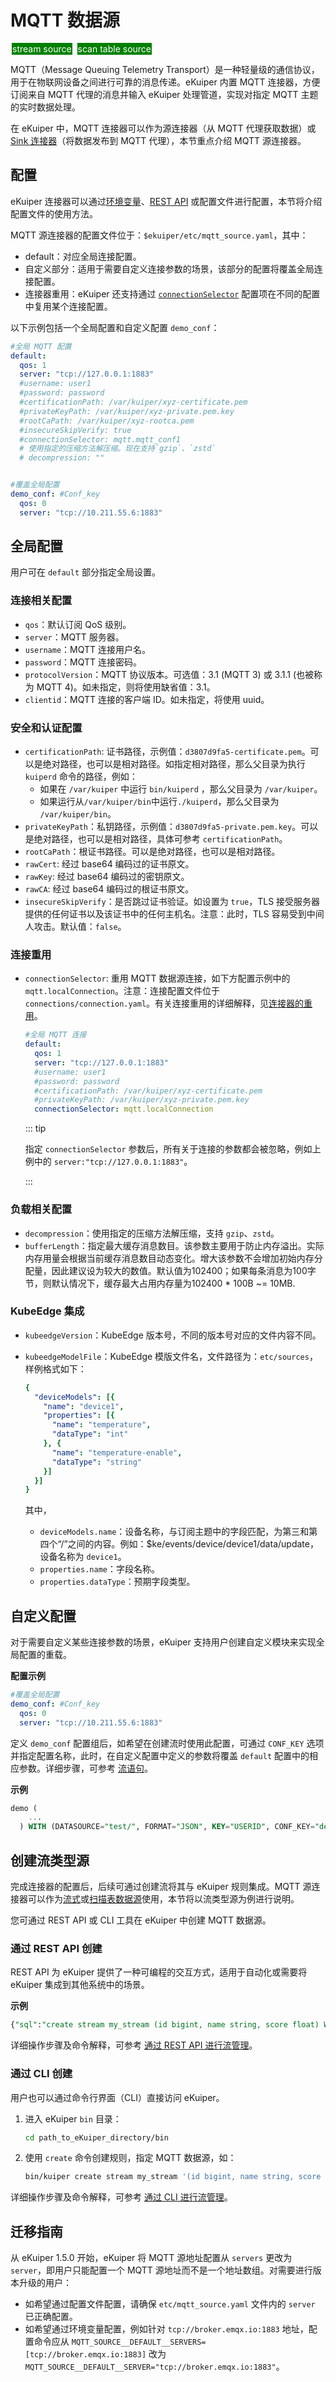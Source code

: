 # MQTT 数据源

<span style="background:green;color:white;padding:1px;margin:2px">stream source</span>
<span style="background:green;color:white;padding:1px;margin:2px">scan table source</span>

MQTT（Message Queuing Telemetry Transport）是一种轻量级的通信协议，用于在物联网设备之间进行可靠的消息传递。eKuiper 内置 MQTT 连接器，方便订阅来自 MQTT 代理的消息并输入 eKuiper 处理管道，实现对指定 MQTT 主题的实时数据处理。

在 eKuiper 中，MQTT 连接器可以作为源连接器（从 MQTT 代理获取数据）或 [Sink 连接器](../../sinks/builtin/mqtt.md)（将数据发布到 MQTT 代理），本节重点介绍 MQTT 源连接器。

## 配置

eKuiper 连接器可以通过[环境变量](../../../configuration/configuration.md#environment-variable-syntax)、[REST API](../../../api/restapi/configKey.md) 或配置文件进行配置，本节将介绍配置文件的使用方法。

MQTT 源连接器的配置文件位于：`$ekuiper/etc/mqtt_source.yaml`，其中：

- default：对应全局连接配置。
- 自定义部分：适用于需要自定义连接参数的场景，该部分的配置将覆盖全局连接配置。
- 连接器重用：eKuiper 还支持通过  [`connectionSelector`](../../connector.md#connection-selector)  配置项在不同的配置中复用某个连接配置。

以下示例包括一个全局配置和自定义配置 `demo_conf`：

```yaml
#全局 MQTT 配置
default:
  qos: 1
  server: "tcp://127.0.0.1:1883"
  #username: user1
  #password: password
  #certificationPath: /var/kuiper/xyz-certificate.pem
  #privateKeyPath: /var/kuiper/xyz-private.pem.key
  #rootCaPath: /var/kuiper/xyz-rootca.pem
  #insecureSkipVerify: true
  #connectionSelector: mqtt.mqtt_conf1
  # 使用指定的压缩方法解压缩。现在支持`gzip`、`zstd`
  # decompression: ""


#覆盖全局配置
demo_conf: #Conf_key
  qos: 0
  server: "tcp://10.211.55.6:1883"
```

## 全局配置

用户可在 `default` 部分指定全局设置。

### 连接相关配置

- `qos`：默认订阅 QoS 级别。
- `server`：MQTT 服务器。
- `username`：MQTT 连接用户名。
- `password`：MQTT 连接密码。
- `protocolVersion`：MQTT 协议版本。可选值：3.1 (MQTT 3) 或 3.1.1 (也被称为 MQTT 4)。如未指定，则将使用缺省值：3.1。
- `clientid`：MQTT 连接的客户端 ID。如未指定，将使用 uuid。

### 安全和认证配置

- `certificationPath`:  证书路径，示例值：`d3807d9fa5-certificate.pem`。可以是绝对路径，也可以是相对路径。如指定相对路径，那么父目录为执行 `kuiperd` 命令的路径，例如：
  - 如果在 `/var/kuiper` 中运行 `bin/kuiperd` ，那么父目录为 `/var/kuiper`。
  - 如果运行从`/var/kuiper/bin`中运行`./kuiperd`，那么父目录为 `/var/kuiper/bin`。
- `privateKeyPath`：私钥路径，示例值：`d3807d9fa5-private.pem.key`。可以是绝对路径，也可以是相对路径，具体可参考 `certificationPath`。
- `rootCaPath`：根证书路径。可以是绝对路径，也可以是相对路径。
- `rawCert`: 经过 base64 编码过的证书原文。
- `rawKey`: 经过 base64 编码过的密钥原文。
- `rawCA`: 经过 base64 编码过的根证书原文。
- `insecureSkipVerify`：是否跳过证书验证。如设置为 `true`，TLS 接受服务器提供的任何证书以及该证书中的任何主机名。注意：此时，TLS 容易受到中间人攻击。默认值：`false`。

### 连接重用

- `connectionSelector`: 重用 MQTT 数据源连接，如下方配置示例中的 `mqtt.localConnection`。注意：连接配置文件位于 `connections/connection.yaml`。有关连接重用的详细解释，见[连接器的重用](../../connector.md#连接器的重用)。

  ```yaml
  #全局 MQTT 连接
  default:
    qos: 1
    server: "tcp://127.0.0.1:1883"
    #username: user1
    #password: password
    #certificationPath: /var/kuiper/xyz-certificate.pem
    #privateKeyPath: /var/kuiper/xyz-private.pem.key
    connectionSelector: mqtt.localConnection
  ```

  ::: tip

  指定 `connectionSelector` 参数后，所有关于连接的参数都会被忽略，例如上例中的 `server:"tcp://127.0.0.1:1883"`。

  :::

### **负载相关配置**

- `decompression`：使用指定的压缩方法解压缩，支持 `gzip`、`zstd`。
- `bufferLength`：指定最大缓存消息数目。该参数主要用于防止内存溢出。实际内存用量会根据当前缓存消息数目动态变化。增大该参数不会增加初始内存分配量，因此建议设为较大的数值。默认值为102400；如果每条消息为100字节，则默认情况下，缓存最大占用内存量为102400 * 100B ~= 10MB.

### **KubeEdge 集成**

- `kubeedgeVersion`：KubeEdge 版本号，不同的版本号对应的文件内容不同。

- `kubeedgeModelFile`：KubeEdge 模版文件名，文件路径为：`etc/sources`，样例格式如下：

  ```yaml
  {
    "deviceModels": [{
      "name": "device1",
      "properties": [{
        "name": "temperature",
        "dataType": "int"
      }, {
        "name": "temperature-enable",
        "dataType": "string"
      }]
    }]
  }
  ```

  其中，

  - `deviceModels.name`：设备名称，与订阅主题中的字段匹配，为第三和第四个“/”之间的内容。例如：$ke/events/device/device1/data/update，设备名称为 `device1`。
  - `properties.name`：字段名称。
  - `properties.dataType`：预期字段类型。

## 自定义配置

对于需要自定义某些连接参数的场景，eKuiper 支持用户创建自定义模块来实现全局配置的重载。

**配置示例**

```yaml
#覆盖全局配置
demo_conf: #Conf_key
  qos: 0
  server: "tcp://10.211.55.6:1883"
```

定义  `demo_conf`  配置组后，如希望在创建流时使用此配置，可通过 `CONF_KEY` 选项并指定配置名称，此时，在自定义配置中定义的参数将覆盖 `default` 配置中的相应参数。详细步骤，可参考 [流语句](../../../sqls/streams.md)。

**示例**

```sql
demo (
    ...
  ) WITH (DATASOURCE="test/", FORMAT="JSON", KEY="USERID", CONF_KEY="demo_conf");
```

## 创建流类型源

完成连接器的配置后，后续可通过创建流将其与 eKuiper 规则集成。MQTT 源连接器可以作为[流式](../../streams/overview.md)或[扫描表数据源](../../tables/scan.md)使用，本节将以流类型源为例进行说明。

您可通过 REST API 或 CLI 工具在 eKuiper 中创建 MQTT 数据源。

### 通过 REST API 创建

REST API 为 eKuiper 提供了一种可编程的交互方式，适用于自动化或需要将 eKuiper 集成到其他系统中的场景。

**示例**

```sql
{"sql":"create stream my_stream (id bigint, name string, score float) WITH ( datasource = \"topic/temperature\", FORMAT = \"json\", KEY = \"id\")"}
```

详细操作步骤及命令解释，可参考 [通过 REST API 进行流管理](../../../api/restapi/streams.md)。

### 通过 CLI 创建

用户也可以通过命令行界面（CLI）直接访问 eKuiper。

1. 进入 eKuiper `bin` 目录：

   ```bash
   cd path_to_eKuiper_directory/bin
   ```

2. 使用 `create` 命令创建规则，指定 MQTT 数据源，如：

   ```bash
   bin/kuiper create stream my_stream '(id bigint, name string, score float) WITH ( datasource = "topic/temperature", FORMAT = "json", KEY = "id")'
   ```

详细操作步骤及命令解释，可参考 [通过 CLI 进行流管理](../../../api/cli/streams.md)。

## 迁移指南

从 eKuiper 1.5.0 开始，eKuiper 将 MQTT 源地址配置从 `servers` 更改为 `server`，即用户只能配置一个 MQTT 源地址而不是一个地址数组。对需要进行版本升级的用户：

- 如希望通过配置文件配置，请确保 `etc/mqtt_source.yaml` 文件内的 `server` 已正确配置。
- 如希望通过环境变量配置，例如针对 `tcp://broker.emqx.io:1883` 地址，配置命令应从 `MQTT_SOURCE__DEFAULT__SERVERS=[tcp://broker.emqx.io:1883]` 改为 `MQTT_SOURCE__DEFAULT__SERVER="tcp://broker.emqx.io:1883"`。

